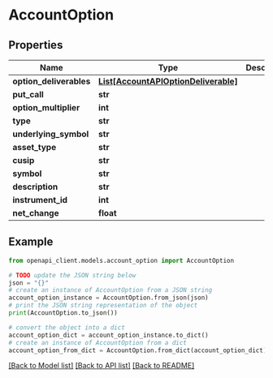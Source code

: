 # AccountOption


## Properties

Name | Type | Description | Notes
------------ | ------------- | ------------- | -------------
**option_deliverables** | [**List[AccountAPIOptionDeliverable]**](AccountAPIOptionDeliverable.md) |  | [optional] 
**put_call** | **str** |  | [optional] 
**option_multiplier** | **int** |  | [optional] 
**type** | **str** |  | [optional] 
**underlying_symbol** | **str** |  | [optional] 
**asset_type** | **str** |  | 
**cusip** | **str** |  | [optional] 
**symbol** | **str** |  | [optional] 
**description** | **str** |  | [optional] 
**instrument_id** | **int** |  | [optional] 
**net_change** | **float** |  | [optional] 

## Example

```python
from openapi_client.models.account_option import AccountOption

# TODO update the JSON string below
json = "{}"
# create an instance of AccountOption from a JSON string
account_option_instance = AccountOption.from_json(json)
# print the JSON string representation of the object
print(AccountOption.to_json())

# convert the object into a dict
account_option_dict = account_option_instance.to_dict()
# create an instance of AccountOption from a dict
account_option_from_dict = AccountOption.from_dict(account_option_dict)
```
[[Back to Model list]](../README.md#documentation-for-models) [[Back to API list]](../README.md#documentation-for-api-endpoints) [[Back to README]](../README.md)


